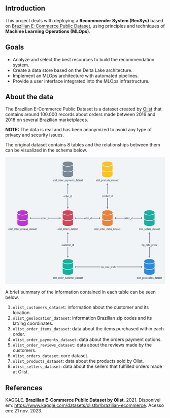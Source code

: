 ## Introduction
This project deals with deploying a **Recommender System (RecSys)** based on [Brazilian E-Commerce Public Dataset](https://www.kaggle.com/datasets/olistbr/brazilian-ecommerce), using principles and techniques of **Machine Learning Operations (MLOps)**.

## Goals
- Analyze and select the best resources to build the recommendation system.
- Create a data store based on the Delta Lake architecture.
- Implement an MLOps architecture with automated pipelines.
- Provide a user interface integrated into the MLOps infrastructure.

## About the data
The Brazilian E-Commerce Public Dataset is a dataset created by [Olist](https://olist.com/pt-br/) that contains around 100.000 records about orders made between 2016 and 2018 on several Brazilian marketplaces.

**NOTE:** The data is real and has been anonymized to avoid any type of privacy and security issues.

The original dataset contains 8 tables and the relationships between them can be visualized in the schema below.

<img src="https://github.com/AllanSilva156/recsys-mlops/blob/main/data/tables/schema.png?raw=true" alt="data schema" width="600" height="400">

A brief summary of the information contained in each table can be seen below.
1. `olist_customers_dataset`: information about the customer and its location.
2. `olist_geolocation_dataset`: information Brazilian zip codes and its lat/lng coordinates.
3. `olist_order_items_dataset`: data about the items purchased within each order.
4. `olist_order_payments_dataset`: data about the orders payment options.
5. `olist_order_reviews_dataset`: data about the reviews made by the customers.
6. `olist_orders_dataset`: core dataset.
7. `olist_products_dataset`: data about the products sold by Olist.
8. `olist_sellers_dataset`: data about the sellers that fulfilled orders made at Olist.

## References
KAGGLE. **Brazilian E-Commerce Public Dataset by Olist**. 2021. Disponível em: https://www.kaggle.com/datasets/olistbr/brazilian-ecommerce. Acesso em: 21 nov. 2023.
